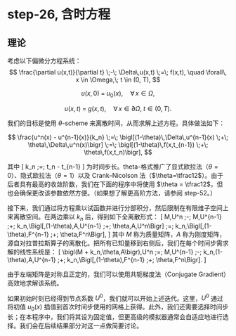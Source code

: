 # step-26, 含时方程

## 理论



考虑以下偏微分方程系统：
$$
\frac{\partial u(x,t)}{\partial t} \;-\; \Delta\,u(x,t) \;=\; f(x,t),
\quad \forall\, x \in \Omega,\; t \in (0, T),
$$

$$
u(x,0) \;=\; u_0(x), \quad \forall\, x \in \Omega,
$$

$$
u(x,t) \;=\; g(x,t), \quad \forall\, x \in \partial\Omega,\; t \in (0,T).
$$

我们的目标是使用 $\theta$-scheme 来离散时间，从而求解上述方程。具体做法如下：

$$
\frac{u^n(x) - u^{n-1}(x)}{k_n}
\;=\;
\bigl[(1-\theta)\,\Delta\,u^{n-1}(x) \;+\; \theta\,\Delta\,u^n(x)\bigr]
\;=\;
\bigl[(1-\theta)\,f(x,t_{n-1}) \;+\; \theta\,f(x,t_n)\bigr],
$$

其中
\[
k_n \;=\; t_n - t_{n-1}
\]
为时间步长。theta-格式推广了显式欧拉法（$\theta=0$）、隐式欧拉法（$\theta=1$）以及 Crank–Nicolson 法（$\theta=\tfrac12$）。由于后者具有最高的收敛阶数，我们在下面的程序中将使用 $\theta = \tfrac12$，但也会确保更改该参数依然方便。（如果想了解更高阶方法，请参阅 step-52。）

接下来，我们通过将方程乘以试函数并进行分部积分，然后限制在有限维子空间上来离散空间。在两边乘以 $k_n$ 后，得到如下全离散形式：
\[
M\,U^n \;-\; M\,U^{n-1}
\;+\; k_n\,\Bigl[\,(1-\theta)\,A\,U^{n-1} \;+\; \theta\,A\,U^n\Bigr]
\;=\;
k_n\,\Bigl[\,(1-\theta)\,F^{n-1} \;+\; \theta\,F^n\Bigr],
\]
其中 $M$ 称为质量矩阵，$A$ 称为刚度矩阵，源自对拉普拉斯算子的离散化。把所有已知量移到右侧后，我们在每个时间步需求解的线性系统是：
\[
\bigl(M + k_n\,\theta\,A\bigr)\,U^n
\;=\;
M\,U^{n-1}
\;-\; k_n\,(1-\theta)\,A\,U^{n-1}
\;+\;
k_n\,\Bigl[\,(1-\theta)\,F^{n-1} \;+\; \theta\,F^n\Bigr].
\]

由于左端矩阵是对称且正定的，我们可以使用共轭梯度法（Conjugate Gradient）高效地求解该系统。

如果初始时刻已经得到节点系数 $U^0$，我们就可以开始上述迭代。这里，$U^0$ 通过将初值 $u_0(x)$ 插值到首次时间步使用的网格上获得。此外，我们还需要选择时间步长；在本程序中，我们将其设为固定值，但更高级的模拟器通常会自适应地进行选择。我们会在后续结果部分对这一点做简要讨论。

<!--stackedit_data:
eyJoaXN0b3J5IjpbMTMyMjAxODUyMSwtNDE3ODY3MzgxXX0=
-->
